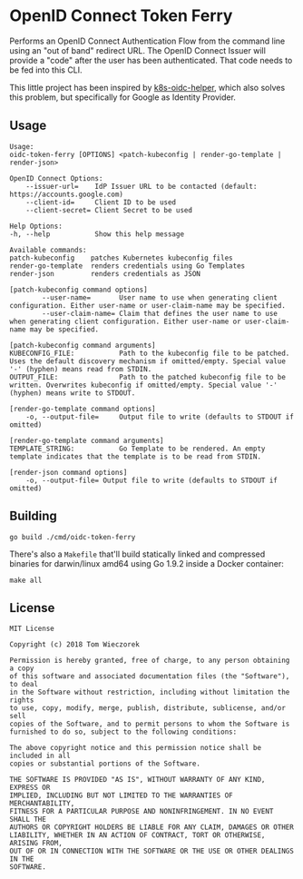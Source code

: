 # OpenID Connect Token Ferry

Performs an OpenID Connect Authentication Flow from the command line using an
"out of band" redirect URL. The OpenID Connect Issuer will provide a "code"
after the user has been authenticated. That code needs to be fed into this CLI.

This little project has been inspired by [k8s-oidc-helper][koh], which also
solves this problem, but specifically for Google as Identity Provider.

[koh]: https://github.com/micahhausler/k8s-oidc-helper

## Usage

    Usage:
    oidc-token-ferry [OPTIONS] <patch-kubeconfig | render-go-template | render-json>

    OpenID Connect Options:
        --issuer-url=    IdP Issuer URL to be contacted (default: https://accounts.google.com)
        --client-id=     Client ID to be used
        --client-secret= Client Secret to be used

    Help Options:
    -h, --help           Show this help message

    Available commands:
    patch-kubeconfig    patches Kubernetes kubeconfig files
    render-go-template  renders credentials using Go Templates
    render-json         renders credentials as JSON

    [patch-kubeconfig command options]
            --user-name=       User name to use when generating client configuration. Either user-name or user-claim-name may be specified.
            --user-claim-name= Claim that defines the user name to use when generating client configuration. Either user-name or user-claim-name may be specified.

    [patch-kubeconfig command arguments]
    KUBECONFIG_FILE:           Path to the kubeconfig file to be patched. Uses the default discovery mechanism if omitted/empty. Special value '-' (hyphen) means read from STDIN.
    OUTPUT_FILE:               Path to the patched kubeconfig file to be written. Overwrites kubeconfig if omitted/empty. Special value '-' (hyphen) means write to STDOUT.

    [render-go-template command options]
        -o, --output-file=     Output file to write (defaults to STDOUT if omitted)

    [render-go-template command arguments]
    TEMPLATE_STRING:           Go Template to be rendered. An empty template indicates that the template is to be read from STDIN.

    [render-json command options]
        -o, --output-file= Output file to write (defaults to STDOUT if omitted)

## Building

    go build ./cmd/oidc-token-ferry

There's also a `Makefile` that'll build statically linked and compressed
binaries for darwin/linux amd64 using Go 1.9.2 inside a Docker container:

    make all

## License

    MIT License

    Copyright (c) 2018 Tom Wieczorek

    Permission is hereby granted, free of charge, to any person obtaining a copy
    of this software and associated documentation files (the "Software"), to deal
    in the Software without restriction, including without limitation the rights
    to use, copy, modify, merge, publish, distribute, sublicense, and/or sell
    copies of the Software, and to permit persons to whom the Software is
    furnished to do so, subject to the following conditions:

    The above copyright notice and this permission notice shall be included in all
    copies or substantial portions of the Software.

    THE SOFTWARE IS PROVIDED "AS IS", WITHOUT WARRANTY OF ANY KIND, EXPRESS OR
    IMPLIED, INCLUDING BUT NOT LIMITED TO THE WARRANTIES OF MERCHANTABILITY,
    FITNESS FOR A PARTICULAR PURPOSE AND NONINFRINGEMENT. IN NO EVENT SHALL THE
    AUTHORS OR COPYRIGHT HOLDERS BE LIABLE FOR ANY CLAIM, DAMAGES OR OTHER
    LIABILITY, WHETHER IN AN ACTION OF CONTRACT, TORT OR OTHERWISE, ARISING FROM,
    OUT OF OR IN CONNECTION WITH THE SOFTWARE OR THE USE OR OTHER DEALINGS IN THE
    SOFTWARE.
